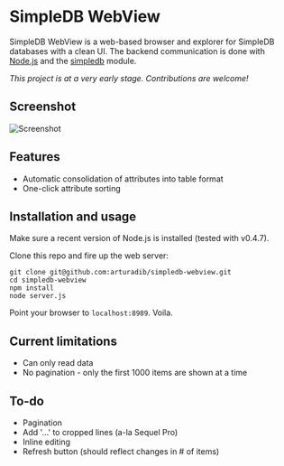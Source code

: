 # SimpleDB WebView

SimpleDB WebView is a web-based browser and explorer for SimpleDB databases with a clean UI. The backend communication is done with [Node.js](https://github.com/joyent/node) and the [simpledb](https://github.com/rjrodger/simpledb) module.

_This project is at a very early stage. Contributions are welcome!_

## Screenshot

![Screenshot](http://arturadib.github.com/simpledb-webview/screenshot.png)

## Features

* Automatic consolidation of attributes into table format
* One-click attribute sorting

## Installation and usage

Make sure a recent version of Node.js is installed (tested with v0.4.7). 

Clone this repo and fire up the web server:

    git clone git@github.com:arturadib/simpledb-webview.git
    cd simpledb-webview
    npm install
    node server.js
    
Point your browser to `localhost:8989`. Voila.

## Current limitations

* Can only read data
* No pagination - only the first 1000 items are shown at a time

## To-do

* Pagination
* Add '...' to cropped lines (a-la Sequel Pro)
* Inline editing
* Refresh button (should reflect changes in # of items)
